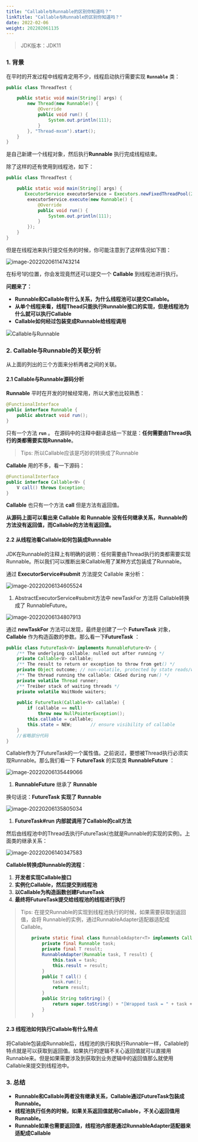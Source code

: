 ```yaml
---
title: "Callable与Runnable的区别你知道吗？"
linkTitle: "Callable与Runnable的区别你知道吗？"
date: 2022-02-06
weight: 202202061135
---
```


> JDK版本：JDK11

### 1. 背景

在平时的开发过程中线程肯定用不少，线程启动执行需要实现 **`Runnable`** 类：

```java
public class ThreadTest {

    public static void main(String[] args) {
        new Thread(new Runnable() {
            @Override
            public void run() {
                System.out.println(111);
            }
        }, "Thread-mxsm").start();
    }
}
```

是自己新建一个线程对象，然后执行**Runnable** 执行完成线程结束。

除了这样的还有使用到线程池，如下：

```java
public class ThreadTest {

    public static void main(String[] args) {
       ExecutorService executorService = Executors.newFixedThreadPool(2);
        executorService.execute(new Runnable() {
            @Override
            public void run() {
                System.out.println(111);
            }
        });
    }
}
```

但是在线程池来执行提交任务的时候，你可能注意到了这样情况如下图：

![image-20220206114743214](https://raw.githubusercontent.com/mxsm/picture/main/java/concurrencemultithreading/image-20220206114743214.png)

在标号1的位置，你会发现竟然还可以提交一个 **Callable** 到线程池进行执行。

**问题来了：**

- **Runnable和Callable有什么关系，为什么线程池可以提交Callable。**
- **从单个线程来看，线程Thead只能执行Runnable接口的实现，但是线程池为什么就可以执行Callable**
- **Callable如何经过包装变成Runnable给线程调用**

![Callable与Runnable](https://raw.githubusercontent.com/mxsm/picture/main/java/concurrencemultithreading/Callable%E4%B8%8ERunnable.png)

### 2. Callable与Runnable的关联分析

从上面的列出的三个方面来分析两者之间的关联。

#### 2.1 Callable与Runnable源码分析

**Runnable** 平时在开发的时候经常用，所以大家也比较熟悉：

```java
@FunctionalInterface
public interface Runnable {
    public abstract void run();
}
```

只有一个方法 **`run`** 。 在源码中的注释中翻译总结一下就是：**任何需要由Thread执行的类都需要实现Runnable**。

> Tips: 所以Callable应该是巧妙的转换成了Runnable

**Callable** 用的不多，看一下源码：

```java
@FunctionalInterface
public interface Callable<V> {
    V call() throws Exception;
}
```

**Callable** 也只有一个方法 **call** 但是方法有返回值。

**从源码上面可以看出来 Callable 和 Runnable 没有任何继承关系，Runnable的方法没有返回值，而Callable的方法有返回值。**

#### 2.2 从线程池看Callable如何包装成Runnable

JDK在Runnable的注释上有明确的说明：任何需要由Thread执行的类都需要实现Runnable。所以我们可以推断出来Callable用了某种方式包装成了Runnable。

通过 **ExecutorService#submit** 方法提交 Callable 来分析：

![image-20220206134605524](https://raw.githubusercontent.com/mxsm/picture/main/java/concurrencemultithreading/image-20220206134605524.png)

1. AbstractExecutorService#submit方法中 newTaskFor 方法将 Callable转换成了 RunnableFuture。

![image-20220206134807913](https://raw.githubusercontent.com/mxsm/picture/main/java/concurrencemultithreading/image-20220206134807913.png)

通过 **newTaskFor** 方法可以发现，最终是创建了一个 **FutureTask** 对象，**Callable** 作为构造函数的参数。那么看一下**FutureTask** ：

```java
public class FutureTask<V> implements RunnableFuture<V> {
    /** The underlying callable; nulled out after running */
    private Callable<V> callable;
    /** The result to return or exception to throw from get() */
    private Object outcome; // non-volatile, protected by state reads/writes
    /** The thread running the callable; CASed during run() */
    private volatile Thread runner;
    /** Treiber stack of waiting threads */
    private volatile WaitNode waiters;
    
    public FutureTask(Callable<V> callable) {
        if (callable == null)
            throw new NullPointerException();
        this.callable = callable;
        this.state = NEW;       // ensure visibility of callable
    }
	//省略部分代码
}
```

Callable作为了FutureTask的一个属性值。之前说过，要想被Thread执行必须实现Runnable。那么我们看一下 **FutureTask** 的实现类 **RunnableFuture** ：

![image-20220206135449066](https://raw.githubusercontent.com/mxsm/picture/main/java/concurrencemultithreading/image-20220206135449066.png)

1. **RunnableFuture** 继承了 **Runnable** 

换句话说：**FutureTask 实现了 Runnable**

![image-20220206135805034](https://raw.githubusercontent.com/mxsm/picture/main/java/concurrencemultithreading/image-20220206135805034.png)

1. **FutureTask#run 内部就调用了Callable的call方法**

然后由线程池中的Thread去执行FutureTask(也就是Runnable的实现的实例)。上面类的继承关系：

![image-20220206140347583](https://raw.githubusercontent.com/mxsm/picture/main/java/concurrencemultithreading/image-20220206140347583.png)

**Callable转换成Runnable的流程**：

1. **开发者实现Callable接口**
2. **实例化Callable，然后提交到线程池**
3. **以Callable为构造函数创建FutureTask**
4. **最终将FutureTask提交给线程池的线程进行执行**

> Tips: 在提交Runnable的实现到线程池执行的时候，如果需要获取到返回值，会将 Runnable的实例，通过RunnableAdapter适配器适配成Callable。
>
> ```java
>     private static final class RunnableAdapter<T> implements Callable<T> {
>         private final Runnable task;
>         private final T result;
>         RunnableAdapter(Runnable task, T result) {
>             this.task = task;
>             this.result = result;
>         }
>         public T call() {
>             task.run();
>             return result;
>         }
>         public String toString() {
>             return super.toString() + "[Wrapped task = " + task + "]";
>         }
>     }
> ```

#### 2.3 线程池如何执行Callable有什么特点

将Callable包装成Runnable后，线程池的执行和执行Runnable一样，Callable的特点就是可以获取到返回值。如果执行的逻辑不关心返回值就可以直接用Runnable来。但是如果需要涉及到获取到业务逻辑中的返回值那么就使用Callable来提交到线程池中。

### 3. 总结

- **Runnable和Callable两者没有继承关系，Callable通过FutureTask包装成Runnable。**
- **线程池执行任务的时候，如果关系返回值就用Callable，不关心返回值用Runnable。**
- **Runnable如果也需要返回值，线程池内部是通过RunnableAdapter适配器来适配成Callable**
